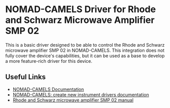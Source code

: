 # NOMAD-CAMELS Driver for Rhode and Schwarz Microwave Amplifier SMP 02

This is a basic driver designed to be able to control the 
Rhode and Schwarz microwave amplifier SMP 02
in NOMAD-CAMELS. This integration does not fully cover the device's
capabilities, but it can be used as a base to develop a more feature-rich driver
for this device.

## Useful Links

- [NOMAD-CAMELS Documentation](https://fau-lap.github.io/NOMAD-CAMELS/index.html)
- [NOMAD-CAMELS: create new instrument drivers documentation](https://fau-lap.github.io/NOMAD-CAMELS/doc/programmers_guide/instrument_drivers.html)
- [Rhode and Schwarz microwave amplifier SMP 02 manual](https://scdn.rohde-schwarz.com/ur/pws/dl_downloads/dl_common_library/dl_manuals/gb_1/s/smp_1/SMP_OperatingManual_en_08.pdf)
